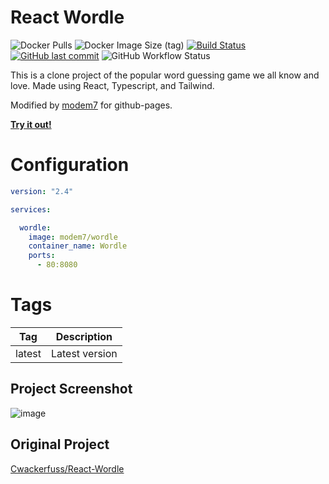 # React Wordle

![Docker Pulls](https://img.shields.io/docker/pulls/modem7/wordle)
![Docker Image Size (tag)](https://img.shields.io/docker/image-size/modem7/wordle/latest)
[![Build Status](https://drone.modem7.com/api/badges/modem7/react-wordle/status.svg)](https://drone.modem7.com/modem7/react-wordle)
[![GitHub last commit](https://img.shields.io/github/last-commit/modem7/react-wordle)](react-wordle)
![GitHub Workflow Status](https://img.shields.io/github/workflow/status/modem7/react-wordle/React%20app%20deployement?label=gh%20pages)

This is a clone project of the popular word guessing game we all know and love. Made using React, Typescript, and Tailwind.

Modified by [modem7](https://github.com/modem7) for github-pages. 

[**Try it out!**](https://modem7.github.io/react-wordle/)

# Configuration

```yaml
version: "2.4"

services:

  wordle:
    image: modem7/wordle
    container_name: Wordle
    ports:
      - 80:8080
```

# Tags
| Tag | Description |
| :----: | --- |
| latest | Latest version |

## Project Screenshot

![image](https://user-images.githubusercontent.com/4349962/158677511-50faa60b-26a1-4880-a580-b433389f03aa.png)

## Original Project
[Cwackerfuss/React-Wordle](https://github.com/cwackerfuss/react-wordle)
